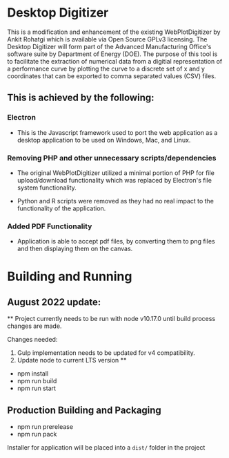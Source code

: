 # Desktop Digitizer

This is a modification and enhancement of the existing WebPlotDigitizer by Ankit Rohatgi which is available via Open Source GPLv3 licensing. The Desktop Digitizer will form part of the Advanced Manufacturing Office's software suite by Department of Energy (DOE). The purpose of this tool is to facilitate the extraction of numerical data from a digitial representation of a performance curve by plotting the curve to a discrete set of x and y coordinates that can be exported to comma separated values (CSV) files.   

## This is achieved by the following:

### Electron

* This is the Javascript framework used to port the web application as a desktop application to be used on Windows, Mac, and Linux. 

### Removing PHP and other unnecessary scripts/dependencies

* The original WebPlotDigitizer utilized a minimal portion of PHP for file upload/download functionality which was replaced by Electron's file system functionality.

* Python and R scripts were removed as they had no real impact to the functionality of the application.

### Added PDF Functionality

* Application is able to accept pdf files, by converting them to png files and then displaying them on the canvas.


# Building and Running

## August 2022 update:
** Project currently needs to be run with node v10.17.0 until build process changes are made.

Changes needed:
1. Gulp implementation needs to be updated for v4 compatibility.
2. Update node to current LTS version
**

* npm install
* npm run build
* npm run start

## Production Building and Packaging

* npm run prerelease
* npm run pack

Installer for application will be placed into a `dist/` folder in the project
